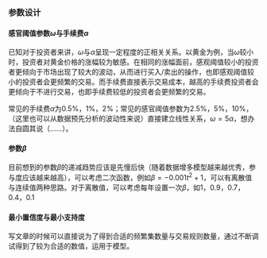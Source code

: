 ### 参数设计

#### 感官阈值参数$\omega$与手续费$\alpha$

已知对于投资者来讲，$\omega$与$\alpha$呈现一定程度的正相关关系。以黄金为例，当$\omega$较小时，投资者对黄金价格的涨幅较为敏感。在相同的涨幅面前，感观阈值较小的投资者更倾向于市场出现了较大的波动，从而进行买入/卖出的操作，也即感观阈值较小的投资者会更频繁的交易。而手续费直接表示交易成本，越高的手续费投资者会更倾向于不进行交易，也即手续费较低的投资者会更频繁的交易。

常见的手续费$\alpha$为0.5%，1%，2%；常见的感官阈值参数为2.5%，5%，10%，（这里也可以从数据预先分析的波动性来说）直接建立线性关系，$\omega=5\alpha$，想办法自圆其说（……）。

#### 参数$\beta$

目前想到的参数$\beta$的递减趋势应该是先慢后快（随着数据增多模型越来越优秀，参与度应该越来越高），可以考虑二次函数，例如$\beta=-0.001t^2+1$，可以有离散值与连续值两种思路。对于离散值，可以考虑每年设置一次$\beta$，如1，0.9，0.7，0.4，0.1

#### 最小置信度与最小支持度

写文章的时候可以直接说为了得到合适的频繁集数量与交易规则数量，通过不断调试得到了较为合适的数值，运用于模型。